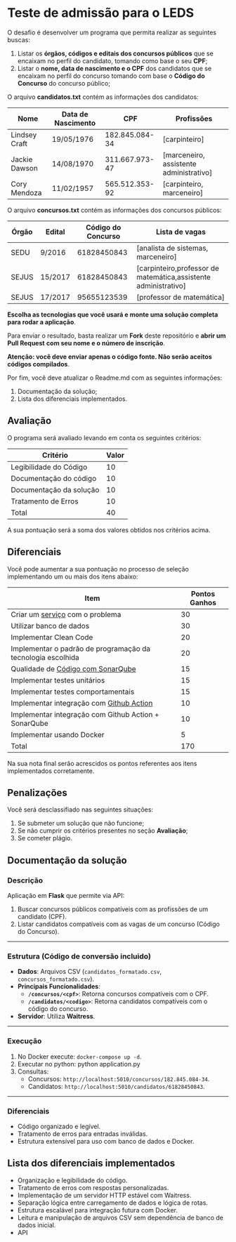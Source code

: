 # Teste de admissão para o LEDS

O desafio é desenvolver um programa que permita realizar as seguintes buscas: 
1. Listar os **órgãos, códigos e editais dos concursos públicos** que se encaixam no perfil do candidato, tomando como base o seu **CPF**; 
2. Listar o **nome, data de nascimento e o CPF** dos candidatos que se encaixam no perfil do concurso tomando com base o **Código do Concurso** do concurso público;

O arquivo **candidatos.txt** contém as informações dos candidatos:

| Nome  | Data de Nascimento  | CPF |  Profissões|
|---|---|---|---|
| Lindsey Craft  |  19/05/1976  |  182.845.084-34  |  [carpinteiro]  | 
| Jackie Dawson  |  14/08/1970  |  311.667.973-47  |  [marceneiro, assistente administrativo]  |
| Cory Mendoza |   11/02/1957 |  565.512.353-92  |  [carpinteiro, marceneiro] |

O arquivo **concursos.txt** contém as informações dos concursos públicos:

| Órgão  | Edital  | Código do Concurso | Lista de vagas|
|---|---|---|---|
| SEDU  | 9/2016  |  61828450843  |  [analista de sistemas, marceneiro]  | 
| SEJUS | 15/2017  |  61828450843  |  [carpinteiro,professor de matemática,assistente administrativo] |
| SEJUS | 17/2017 |  95655123539  |  [professor de matemática] |

**Escolha as tecnologias que você usará e monte uma solução completa para rodar a aplicação**.

Para enviar o resultado, basta realizar um **Fork** deste repositório e **abrir um Pull Request** **com seu nome e o número de inscrição**.  

**Atenção: você deve enviar apenas o código fonte. Não serão aceitos códigos compilados**.

Por fim, você deve atualizar o Readme.md com as seguintes informações: 
1. Documentação da solução;
2. Lista dos diferenciais implementados. 


## Avaliação

O programa será avaliado levando em conta os seguintes critérios:

| Critério  | Valor | 
|---|---|
| Legibilidade do Código |  10  |
| Documentação do código |  10  |
| Documentação da solução |  10  |
| Tratamento de Erros | 10 | 
| Total | 40 |

A sua pontuação será a soma dos valores obtidos nos critérios acima.

## Diferenciais 

Você pode aumentar a sua pontuação no processo de seleção implementando um ou mais dos itens abaixo:

| Item  | Pontos Ganhos | 
|---|---|
| Criar um [serviço](https://martinfowler.com/articles/microservices.html) com o problema |  30  |
| Utilizar banco de dados |  30  |
| Implementar Clean Code |  20  |
| Implementar o padrão de programação da tecnologia escolhida |  20  |
| Qualidade de [Código com SonarQube](https://about.sonarcloud.io/) |  15  |
| Implementar testes unitários |  15  |
| Implementar testes comportamentais |  15  |
| Implementar integração com [Github Action](https://github.com/features/actions)  |  10  |
| Implementar integração com Github Action + SonarQube |  10  |
| Implementar usando Docker | 5 |
| Total| 170 |

Na sua nota final serâo acrescidos os pontos referentes aos itens implementados corretamente.

## Penalizações

Você será desclassifiado nas seguintes situações:

1. Se submeter um solução que não funcione; 
2. Se não cumprir os critérios presentes no seção **Avaliação**;
3. Se cometer plágio.

## Documentação da solução

### Descrição
Aplicação em **Flask** que permite via API:
1. Buscar concursos públicos compatíveis com as profissões de um candidato (CPF).
2. Listar candidatos compatíveis com as vagas de um concurso (Código do Concurso).

---

### Estrutura (Código de conversão incluido)
- **Dados**: Arquivos CSV (`candidatos_formatado.csv`, `concursos_formatado.csv`).
- **Principais Funcionalidades**:
  - **`/concursos/<cpf>`**: Retorna concursos compatíveis com o CPF.
  - **`/candidatos/<codigo>`**: Retorna candidatos compatíveis com o código do concurso.
- **Servidor**: Utiliza **Waitress**.

---

### Execução
1. No Docker execute: `docker-compose up -d`.
2. Executar no python: python application.py      
2. Consultas:
   - Concursos: `http://localhost:5010/concursos/182.845.084-34`.
   - Candidatos: `http://localhost:5010/candidatos/61828450843`.

---

### Diferenciais
- Código organizado e legível.
- Tratamento de erros para entradas inválidas.
- Estrutura extensível para uso com banco de dados e Docker.

## Lista dos diferenciais implementados

- Organização e legibilidade do código.
- Tratamento de erros com respostas personalizadas.
- Implementação de um servidor HTTP estável com Waitress.
- Separação lógica entre carregamento de dados e lógica de rotas.
- Estrutura escalável para integração futura com Docker.
- Leitura e manipulação de arquivos CSV sem dependência de banco de dados inicial.
- API